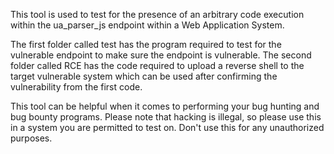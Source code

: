 This tool is used to test for the presence of an arbitrary code execution within the ua_parser_js endpoint within a Web Application System. 

The first folder called test has the program required to test for the vulnerable endpoint to make sure the endpoint is vulnerable. The second folder called RCE has the code required to upload a reverse shell to the target vulnerable system which can be used after confirming the vulnerability from the first code. 

This tool can be helpful when it comes to performing your bug hunting and bug bounty programs. Please note that hacking is illegal, so please use this in a system you are permitted to test on. Don't use this for any unauthorized purposes.
